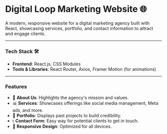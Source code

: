 # Digital Loop Marketing Website 🌐

A modern, responsive website for a digital marketing agency built with React, showcasing services, portfolio, and contact information to attract and engage clients.  

---

### Tech Stack 🛠️ 

- **Frontend**: React.js, CSS Modules  
- **Tools & Libraries**: React Router, Axios, Framer Motion (for animations)  

---

### Features  

- 🏢 **About Us**: Highlights the agency's mission and values.  
- 📊 **Services**: Showcases offerings like social media management, Meta ads, and more.  
- 🎨 **Portfolio**: Displays past projects to build credibility.  
- 📞 **Contact Form**: Easy way for potential clients to get in touch.  
- 🌟 **Responsive Design**: Optimized for all devices.  
